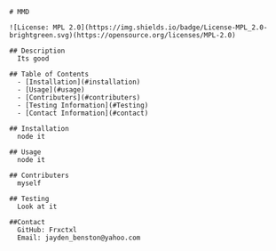 
    # MMD

    ![License: MPL 2.0](https://img.shields.io/badge/License-MPL_2.0-brightgreen.svg)(https://opensource.org/licenses/MPL-2.0)

    ## Description
      Its good

    ## Table of Contents
      - [Installation](#installation)
      - [Usage](#usage)
      - [Contributers](#contributers)
      - [Testing Information](#Testing)
      - [Contact Information](#contact)

    ## Installation
      node it

    ## Usage
      node it

    ## Contributers
      myself 

    ## Testing
      Look at it

    ##Contact
      GitHub: Frxctxl
      Email: jayden_benston@yahoo.com

